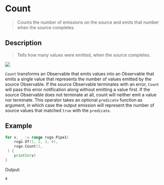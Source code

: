 # Count

> Counts the number of emissions on the source and emits that number when the source completes.

## Description

> Tells how many values were emitted, when the source completes.

![](https://rxjs.dev/assets/images/marble-diagrams/count.png)

`Count` transforms an Observable that emits values into an Observable that emits a single value that represents the number of values emitted by the source Observable. If the source Observable terminates with an error, `Count` will pass this error notification along without emitting a value first. If the source Observable does not terminate at all, count will neither emit a value nor terminate. This operator takes an optional `predicate` function as argument, in which case the output emission will represent the number of source values that matched `true` with the `predicate`.

## Example

```go
for v, _ := range rxgo.Pipe1(
    rxgo.Of(1, 2, 3, 4),
    rxgo.Count(),
 ) {
    println(v)
}
```

Output:

```
4
```
